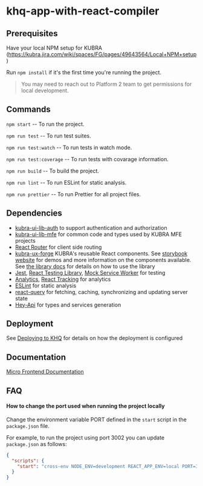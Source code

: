 # khq-app-with-react-compiler

## Prerequisites

Have your local NPM setup for KUBRA (https://kubra.jira.com/wiki/spaces/FG/pages/49643564/Local+NPM+setup)

Run `npm install` if it's the first time you're running the project.

> You may need to reach out to Platform 2 team to get permissions for local development.

## Commands

`npm start` -- To run the project.

`npm run test` -- To run test suites.

`npm run test:watch` -- To run tests in watch mode.

`npm run test:coverage` -- To run tests with covarage information.

`npm run build` -- To build the project.

`npm run lint` -- To run ESLint for static analysis.

`npm run prettier` -- To run Prettier for all project files.

## Dependencies

- [kubra-ui-lib-auth](https://github.com/iFactor/kubra-ui-lib-auth) to support authentication and authorization
- [kubra-ui-lib-mfe](https://github.com/iFactor/kubra-ui-lib-mfe) for common code and types used by KUBRA MFE projects
- [React Router](https://reactrouter.com/en/main) for client side routing
- [kubra-ux-forge](https://github.com/iFactor/kubra-ux-forge) KUBRA's reusable React components. See [storybook website](http://kubra-ux-forge.kubra.io.s3-website-us-east-1.amazonaws.com/) for demos and more information on the components available. See [the library docs](https://github.com/iFactor/kubra-ux-forge#using-the-library) for details on how to use the library
- [Jest](https://jestjs.io/), [React Testing Library](https://testing-library.com/docs/react-testing-library/intro/), [Mock Service Worker](https://mswjs.io/) for testing
- [Analytics](https://github.com/iFactor/kubra-ui-lib-mfe/blob/main/docs/hooks/USE_ANALYTICS.md), [React Tracking](https://github.com/iFactor/kubra-ui-lib-mfe/blob/main/docs/hooks/USE_KUBRA_TRACKING.md) for analytics
- [ESLint](https://eslint.org/docs/latest/user-guide/getting-started) for static analysis
- [react-query](https://tanstack.com/query/latest/docs/framework/react/overview) for fetching, caching, synchronizing and updating server state
- [Hey-Api](https://heyapi.vercel.app/) for types and services generation

## Deployment

See [Deploying to KHQ](https://kubra.jira.com/wiki/spaces/FG/pages/150536197/DRAFT+-+Deploying+to+KHQ) for details on how the deployment is configured

## Documentation

[Micro Frontend Documentation](https://kubra.jira.com/wiki/spaces/FG/pages/187367577)

## FAQ

#### How to change the port used when running the project locally

Change the environment variable PORT defined in the `start` script in the `package.json` file.

For example, to run the project using port 3002 you can update `package.json` as follows:

```json
{
  "scripts": {
    "start": "cross-env NODE_ENV=development REACT_APP_ENV=local PORT=3002 webpack serve --open --env webpackEnv=development"
  }
}
```
